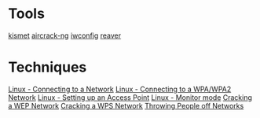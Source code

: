 <!-- TITLE: Wireless -->
<!-- SUBTITLE: A quick summary of Wireless -->

# Tools
[kismet](/kismet)
[aircrack-ng](/aircrack)
[iwconfig](/iwconfig)
[reaver](/reaver)
# Techniques
[Linux - Connecting to a Network](/linux-wireless-connect)
[Linux - Connecting to a WPA/WPA2 Network](/linux-wpa-connect)
[Linux - Setting up an Access Point](/linux-access-point)
[Linux - Monitor mode](/linux-wireless-monitor)
[Cracking a WEP Network](/crack-wep)
[Cracking a WPS Network](/crack-wps)
[Throwing People off Networks](/wireless-rude)